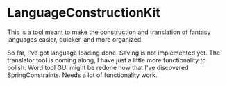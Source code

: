# LanguageConstructionKit

This is a tool meant to make the construction and translation of fantasy languages easier, quicker, and more organized.

So far, I've got language loading done. Saving is not implemented yet. The translator tool is coming along, I have just a little more functionality to polish. Word tool GUI might be redone now that I've discovered SpringConstraints. Needs a lot of functionality work.
